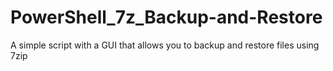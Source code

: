 # PowerShell_7z_Backup-and-Restore
A simple script with a GUI that allows you to backup and restore files using 7zip

